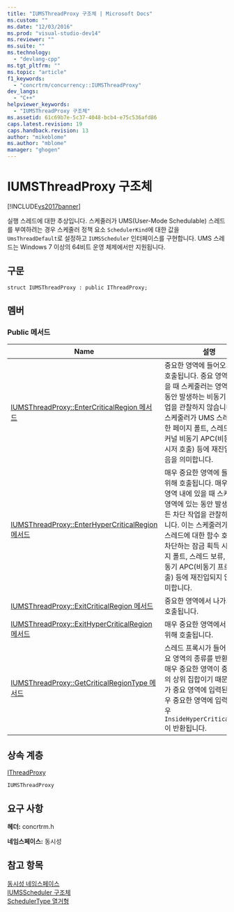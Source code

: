 ```yaml
---
title: "IUMSThreadProxy 구조체 | Microsoft Docs"
ms.custom: ""
ms.date: "12/03/2016"
ms.prod: "visual-studio-dev14"
ms.reviewer: ""
ms.suite: ""
ms.technology: 
  - "devlang-cpp"
ms.tgt_pltfrm: ""
ms.topic: "article"
f1_keywords: 
  - "concrtrm/concurrency::IUMSThreadProxy"
dev_langs: 
  - "C++"
helpviewer_keywords: 
  - "IUMSThreadProxy 구조체"
ms.assetid: 61c69b7e-5c37-4048-bcb4-e75c536afd86
caps.latest.revision: 19
caps.handback.revision: 13
author: "mikeblome"
ms.author: "mblome"
manager: "ghogen"
---
```

# IUMSThreadProxy 구조체
[!INCLUDE[vs2017banner](../../../assembler/inline/includes/vs2017banner.md)]

실행 스레드에 대한 추상입니다.  스케줄러가 UMS\(User\-Mode Schedulable\) 스레드를 부여하려는 경우 스케줄러 정책 요소 `SchedulerKind`에 대한 값을 `UmsThreadDefault`로 설정하고 `IUMSScheduler` 인터페이스를 구현합니다.  UMS 스레드는 Windows 7 이상의 64비트 운영 체제에서만 지원됩니다.  
  
## 구문  
  
```  
struct IUMSThreadProxy : public IThreadProxy;  
```  
  
## 멤버  
  
### Public 메서드  
  
|Name|설명|  
|----------|--------|  
|[IUMSThreadProxy::EnterCriticalRegion 메서드](../Topic/IUMSThreadProxy::EnterCriticalRegion%20Method.md)|중요한 영역에 들어오기 위해 호출됩니다.  중요 영역 내에 있을 때 스케줄러는 영역에 있는 동안 발생하는 비동기 차단 작업을 관찰하지 않습니다.  이는 스케줄러가 UMS 스레드에 대한 페이지 폴트, 스레드 보류, 커널 비동기 APC\(비동기 프로시저 호출\) 등에 재진입되지 않음을 의미합니다.|  
|[IUMSThreadProxy::EnterHyperCriticalRegion 메서드](../Topic/IUMSThreadProxy::EnterHyperCriticalRegion%20Method.md)|매우 중요한 영역에 들어오기 위해 호출됩니다.  매우 중요한 영역 내에 있을 때 스케줄러는 영역에 있는 동안 발생하는 모든 차단 작업을 관찰하지 않습니다.  이는 스케줄러가 UMS 스레드에 대한 함수 호출 차단, 차단하는 잠금 획득 시도, 페이지 폴트, 스레드 보류, 커널 비동기 APC\(비동기 프로시저 호출\) 등에 재진입되지 않음을 의미합니다.|  
|[IUMSThreadProxy::ExitCriticalRegion 메서드](../Topic/IUMSThreadProxy::ExitCriticalRegion%20Method.md)|중요한 영역에서 나가기 위해 호출됩니다.|  
|[IUMSThreadProxy::ExitHyperCriticalRegion 메서드](../Topic/IUMSThreadProxy::ExitHyperCriticalRegion%20Method.md)|매우 중요한 영역에서 나가기 위해 호출됩니다.|  
|[IUMSThreadProxy::GetCriticalRegionType 메서드](../Topic/IUMSThreadProxy::GetCriticalRegionType%20Method.md)|스레드 프록시가 들어 있는 중요 영역의 종류를 반환합니다.  매우 중요한 영역이 중요 영역의 상위 집합이기 때문에 코드가 중요 영역에 입력된 다음 매우 중요한 영역에 입력되는 경우 `InsideHyperCriticalRegion`이 반환됩니다.|  
  
## 상속 계층  
 [IThreadProxy](../../../parallel/concrt/reference/ithreadproxy-structure.md)  
  
 `IUMSThreadProxy`  
  
## 요구 사항  
 **헤더:** concrtrm.h  
  
 **네임스페이스:** 동시성  
  
## 참고 항목  
 [동시성 네임스페이스](../../../parallel/concrt/reference/concurrency-namespace.md)   
 [IUMSScheduler 구조체](../../../parallel/concrt/reference/iumsscheduler-structure.md)   
 [SchedulerType 열거형](../Topic/SchedulerType%20Enumeration.md)